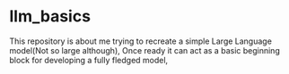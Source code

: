 # llm_basics
This repository is about me trying to recreate a simple Large Language model(Not so large although), Once ready it can act as a basic beginning block for developing a fully fledged model, 

